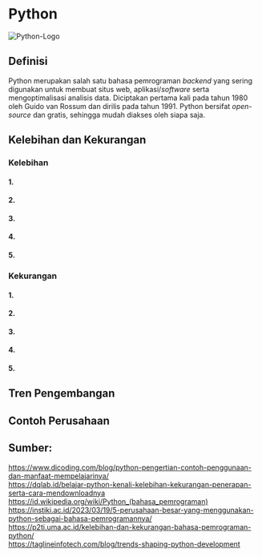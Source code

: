 # Python
![Python-Logo](https://github.com/user-attachments/assets/102d0f01-291a-41d2-aa6e-5ea9c5b2c439)

## Definisi 
Python merupakan salah satu bahasa pemrograman _backend_ yang sering digunakan untuk membuat situs web, aplikasi/_software_ serta mengoptimalisasi analisis data. Diciptakan pertama kali pada tahun 1980 oleh  Guido van Rossum dan dirilis pada tahun 1991. Python bersifat _open-source_ dan gratis, sehingga mudah diakses oleh siapa saja. 

## Kelebihan dan Kekurangan
### Kelebihan
#### 1. 
#### 2. 
#### 3. 
#### 4. 
#### 5. 

### Kekurangan
#### 1. 
#### 2. 
#### 3. 
#### 4. 
#### 5. 

## Tren Pengembangan

## Contoh Perusahaan 

## Sumber: 
<a href=”https://www.dicoding.com/blog/python-pengertian-contoh-penggunaan-dan-manfaat-mempelajarinya/”> https://www.dicoding.com/blog/python-pengertian-contoh-penggunaan-dan-manfaat-mempelajarinya/ </a>  
<a href=”https://dqlab.id/belajar-python-kenali-kelebihan-kekurangan-penerapan-serta-cara-mendownloadnya”>https://dqlab.id/belajar-python-kenali-kelebihan-kekurangan-penerapan-serta-cara-mendownloadnya</a>  
<a href=”(https://id.wikipedia.org/wiki/Python_(bahasa_pemrograman)”>https://id.wikipedia.org/wiki/Python_(bahasa_pemrograman)</a>  
<a href=”https://instiki.ac.id/2023/03/19/5-perusahaan-besar-yang-menggunakan-python-sebagai-bahasa-pemrogramannya//”>https://instiki.ac.id/2023/03/19/5-perusahaan-besar-yang-menggunakan-python-sebagai-bahasa-pemrogramannya/ </a>   
<a href=”https://p2ti.uma.ac.id/kelebihan-dan-kekurangan-bahasa-pemrograman-python//”>https://p2ti.uma.ac.id/kelebihan-dan-kekurangan-bahasa-pemrograman-python/</a>   
<a href=”https://taglineinfotech.com/blog/trends-shaping-python-development/”>https://taglineinfotech.com/blog/trends-shaping-python-development </a>   

